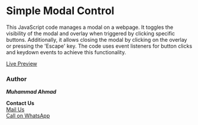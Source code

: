 # Simple Modal Control

This JavaScript code manages a modal on a webpage. It toggles the visibility of the modal and overlay when triggered by clicking specific buttons. Additionally, it allows closing the modal by clicking on the overlay or pressing the 'Escape' key. The code uses event listeners for button clicks and keydown events to achieve this functionality.

[Live Preview](simple-model-control.surge.sh)

### Author

**_Muhammad Ahmad_**<br>

**Contact Us**<br>
[Mail Us](mailto:muhammadugv66@gmail.com)<br>
[Call on WhatsApp](https://wa.me/+923411080082)
